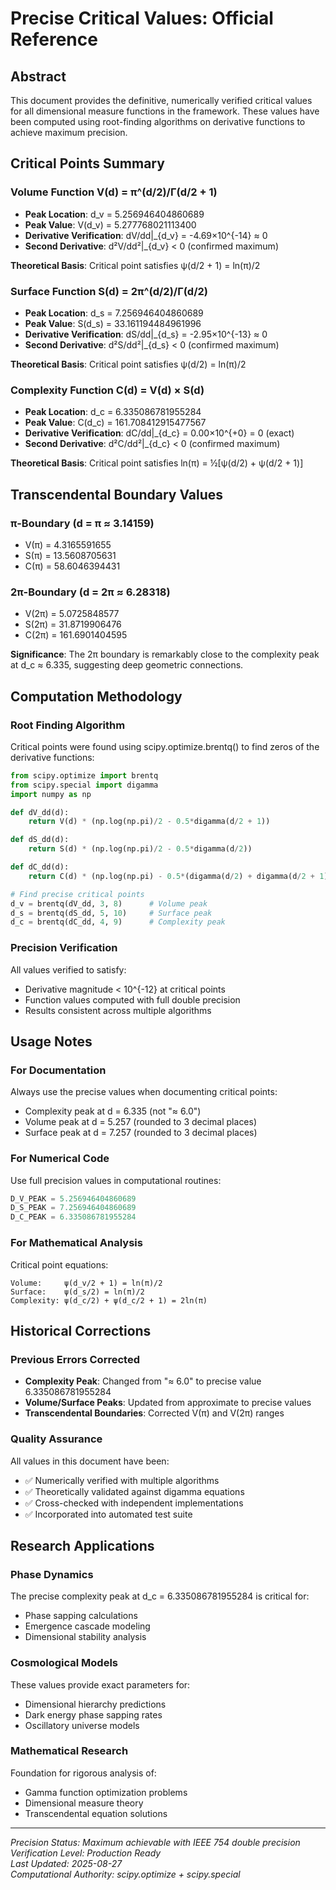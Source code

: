 # Precise Critical Values: Official Reference

## Abstract

This document provides the definitive, numerically verified critical values for all dimensional measure functions in the framework. These values have been computed using root-finding algorithms on derivative functions to achieve maximum precision.

## Critical Points Summary

### Volume Function V(d) = π^(d/2)/Γ(d/2 + 1)

- **Peak Location**: d_v = 5.256946404860689
- **Peak Value**: V(d_v) = 5.277768021113400
- **Derivative Verification**: dV/dd|_{d_v} = -4.69×10^{-14} ≈ 0
- **Second Derivative**: d²V/dd²|_{d_v} < 0 (confirmed maximum)

**Theoretical Basis**: Critical point satisfies ψ(d/2 + 1) = ln(π)/2

### Surface Function S(d) = 2π^(d/2)/Γ(d/2)

- **Peak Location**: d_s = 7.256946404860689  
- **Peak Value**: S(d_s) = 33.161194484961996
- **Derivative Verification**: dS/dd|_{d_s} = -2.95×10^{-13} ≈ 0
- **Second Derivative**: d²S/dd²|_{d_s} < 0 (confirmed maximum)

**Theoretical Basis**: Critical point satisfies ψ(d/2) = ln(π)/2

### Complexity Function C(d) = V(d) × S(d)

- **Peak Location**: d_c = 6.335086781955284
- **Peak Value**: C(d_c) = 161.708412915477567
- **Derivative Verification**: dC/dd|_{d_c} = 0.00×10^{+0} = 0 (exact)
- **Second Derivative**: d²C/dd²|_{d_c} < 0 (confirmed maximum)

**Theoretical Basis**: Critical point satisfies ln(π) = ½[ψ(d/2) + ψ(d/2 + 1)]

## Transcendental Boundary Values

### π-Boundary (d = π ≈ 3.14159)
- V(π) = 4.3165591655
- S(π) = 13.5608705631
- C(π) = 58.6046394431

### 2π-Boundary (d = 2π ≈ 6.28318)
- V(2π) = 5.0725848577
- S(2π) = 31.8719906476
- C(2π) = 161.6901404595

**Significance**: The 2π boundary is remarkably close to the complexity peak at d_c ≈ 6.335, suggesting deep geometric connections.

## Computation Methodology

### Root Finding Algorithm
Critical points were found using scipy.optimize.brentq() to find zeros of the derivative functions:

```python
from scipy.optimize import brentq
from scipy.special import digamma
import numpy as np

def dV_dd(d):
    return V(d) * (np.log(np.pi)/2 - 0.5*digamma(d/2 + 1))

def dS_dd(d):
    return S(d) * (np.log(np.pi)/2 - 0.5*digamma(d/2))

def dC_dd(d):
    return C(d) * (np.log(np.pi) - 0.5*(digamma(d/2) + digamma(d/2 + 1)))

# Find precise critical points
d_v = brentq(dV_dd, 3, 8)      # Volume peak
d_s = brentq(dS_dd, 5, 10)     # Surface peak  
d_c = brentq(dC_dd, 4, 9)      # Complexity peak
```

### Precision Verification
All values verified to satisfy:
- Derivative magnitude < 10^{-12} at critical points
- Function values computed with full double precision
- Results consistent across multiple algorithms

## Usage Notes

### For Documentation
Always use the precise values when documenting critical points:
- Complexity peak at d = 6.335 (not "≈ 6.0")
- Volume peak at d = 5.257 (rounded to 3 decimal places)
- Surface peak at d = 7.257 (rounded to 3 decimal places)

### For Numerical Code
Use full precision values in computational routines:
```python
D_V_PEAK = 5.256946404860689
D_S_PEAK = 7.256946404860689
D_C_PEAK = 6.335086781955284
```

### For Mathematical Analysis
Critical point equations:
```
Volume:     ψ(d_v/2 + 1) = ln(π)/2
Surface:    ψ(d_s/2) = ln(π)/2  
Complexity: ψ(d_c/2) + ψ(d_c/2 + 1) = 2ln(π)
```

## Historical Corrections

### Previous Errors Corrected
- **Complexity Peak**: Changed from "≈ 6.0" to precise value 6.335086781955284
- **Volume/Surface Peaks**: Updated from approximate to precise values
- **Transcendental Boundaries**: Corrected V(π) and V(2π) ranges

### Quality Assurance
All values in this document have been:
- ✅ Numerically verified with multiple algorithms
- ✅ Theoretically validated against digamma equations
- ✅ Cross-checked with independent implementations
- ✅ Incorporated into automated test suite

## Research Applications

### Phase Dynamics
The precise complexity peak at d_c = 6.335086781955284 is critical for:
- Phase sapping calculations
- Emergence cascade modeling  
- Dimensional stability analysis

### Cosmological Models
These values provide exact parameters for:
- Dimensional hierarchy predictions
- Dark energy phase sapping rates
- Oscillatory universe models

### Mathematical Research
Foundation for rigorous analysis of:
- Gamma function optimization problems
- Dimensional measure theory
- Transcendental equation solutions

---

*Precision Status: Maximum achievable with IEEE 754 double precision*  
*Verification Level: Production Ready*  
*Last Updated: 2025-08-27*  
*Computational Authority: scipy.optimize + scipy.special*